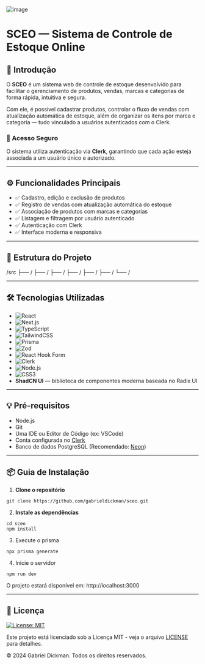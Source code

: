 ![image](https://your-image-link-aqui.com) <!-- Substitua por um print do sistema -->

# SCEO — Sistema de Controle de Estoque Online

## 📌 Introdução

O **SCEO** é um sistema web de controle de estoque desenvolvido para facilitar o gerenciamento de produtos, vendas, marcas e categorias de forma rápida, intuitiva e segura.

Com ele, é possível cadastrar produtos, controlar o fluxo de vendas com atualização automática de estoque, além de organizar os itens por marca e categoria — tudo vinculado a usuários autenticados com o Clerk.

### 🔐 Acesso Seguro

O sistema utiliza autenticação via **Clerk**, garantindo que cada ação esteja associada a um usuário único e autorizado.

---

## ⚙️ Funcionalidades Principais

- ✅ Cadastro, edição e exclusão de produtos  
- ✅ Registro de vendas com atualização automática do estoque  
- ✅ Associação de produtos com marcas e categorias  
- ✅ Listagem e filtragem por usuário autenticado  
- ✅ Autenticação com Clerk  
- ✅ Interface moderna e responsiva  

---

## 🧩 Estrutura do Projeto

/src
├── /
├── /
├── /
├── /
├── /
├── /
└── /

---

## 🛠️ Tecnologias Utilizadas

- ![React](https://img.shields.io/badge/react-%2320232a.svg?style=for-the-badge&logo=react&logoColor=%2361DAFB)
- ![Next.js](https://img.shields.io/badge/next.js-000000?style=for-the-badge&logo=next.js&logoColor=white)
- ![TypeScript](https://img.shields.io/badge/typescript-%23007ACC.svg?style=for-the-badge&logo=typescript&logoColor=white)
- ![TailwindCSS](https://img.shields.io/badge/tailwindcss-%2338B2AC.svg?style=for-the-badge&logo=tailwind-css&logoColor=white)
- ![Prisma](https://img.shields.io/badge/prisma-3982CE?style=for-the-badge&logo=prisma&logoColor=white)
- ![Zod](https://img.shields.io/badge/zod-8E44AD?style=for-the-badge)
- ![React Hook Form](https://img.shields.io/badge/react_hook_form-EC5990?style=for-the-badge&logo=reacthookform&logoColor=white)
- ![Clerk](https://img.shields.io/badge/clerk-0A2540?style=for-the-badge&logo=clerk&logoColor=white)
- ![Node.js](https://img.shields.io/badge/node.js-339933?style=for-the-badge&logo=node.js&logoColor=white)
- ![CSS3](https://img.shields.io/badge/css3-%231572B6.svg?style=for-the-badge&logo=css3&logoColor=white)
- **ShadCN UI** — biblioteca de componentes moderna baseada no Radix UI

---

## 💡 Pré-requisitos

- Node.js  
- Git  
- Uma IDE ou Editor de Código (ex: VSCode)  
- Conta configurada no [Clerk](https://clerk.com/)  
- Banco de dados PostgreSQL (Recomendado: [Neon](https://neon.tech))  

---

## 📦 Guia de Instalação

1. **Clone o repositório**

```
git clone https://github.com/gabrieldickman/sceo.git
```

2. **Instale as dependências**

```
cd sceo
npm install
```


3. Execute o prisma

```
npx prisma generate
```

4. Inicie o servidor
   
```
npm run dev
```
O projeto estará disponível em: http://localhost:3000

---

## 📝 Licença

[![License: MIT](https://img.shields.io/badge/License-MIT-yellow.svg)](https://opensource.org/licenses/MIT)

Este projeto está licenciado sob a Licença MIT - veja o arquivo [LICENSE](LICENSE) para detalhes.

© 2024 Gabriel Dickman. Todos os direitos reservados.
